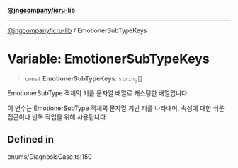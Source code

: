 [**@jngcompany/icru-lib**](../README.md)

***

[@jngcompany/icru-lib](../globals.md) / EmotionerSubTypeKeys

# Variable: EmotionerSubTypeKeys

> `const` **EmotionerSubTypeKeys**: `string`[]

EmotionerSubType 객체의 키를 문자열 배열로 캐스팅한 배열입니다.

이 변수는 EmotionerSubType 객체의 문자열 기반 키를 나타내며,
속성에 대한 쉬운 접근이나 반복 작업을 위해 사용됩니다.

## Defined in

enums/DiagnosisCase.ts:150
